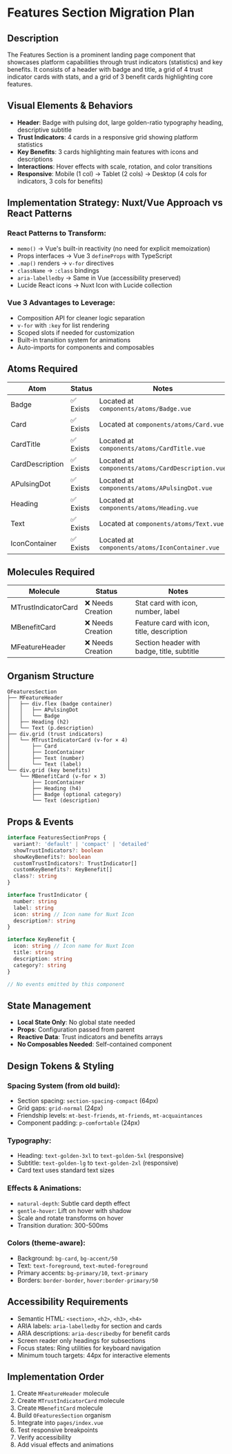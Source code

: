 # Features Section Migration Plan

## Description
The Features Section is a prominent landing page component that showcases platform capabilities through trust indicators (statistics) and key benefits. It consists of a header with badge and title, a grid of 4 trust indicator cards with stats, and a grid of 3 benefit cards highlighting core features.

## Visual Elements & Behaviors
- **Header**: Badge with pulsing dot, large golden-ratio typography heading, descriptive subtitle
- **Trust Indicators**: 4 cards in a responsive grid showing platform statistics
- **Key Benefits**: 3 cards highlighting main features with icons and descriptions
- **Interactions**: Hover effects with scale, rotation, and color transitions
- **Responsive**: Mobile (1 col) → Tablet (2 cols) → Desktop (4 cols for indicators, 3 cols for benefits)

## Implementation Strategy: Nuxt/Vue Approach vs React Patterns

### React Patterns to Transform:
- `memo()` → Vue's built-in reactivity (no need for explicit memoization)
- Props interfaces → Vue 3 `defineProps` with TypeScript
- `.map()` renders → `v-for` directives
- `className` → `:class` bindings
- `aria-labelledby` → Same in Vue (accessibility preserved)
- Lucide React icons → Nuxt Icon with Lucide collection

### Vue 3 Advantages to Leverage:
- Composition API for cleaner logic separation
- `v-for` with `:key` for list rendering
- Scoped slots if needed for customization
- Built-in transition system for animations
- Auto-imports for components and composables

## Atoms Required

| Atom | Status | Notes |
|------|--------|-------|
| Badge | ✅ Exists | Located at `components/atoms/Badge.vue` |
| Card | ✅ Exists | Located at `components/atoms/Card.vue` |
| CardTitle | ✅ Exists | Located at `components/atoms/CardTitle.vue` |
| CardDescription | ✅ Exists | Located at `components/atoms/CardDescription.vue` |
| APulsingDot | ✅ Exists | Located at `components/atoms/APulsingDot.vue` |
| Heading | ✅ Exists | Located at `components/atoms/Heading.vue` |
| Text | ✅ Exists | Located at `components/atoms/Text.vue` |
| IconContainer | ✅ Exists | Located at `components/atoms/IconContainer.vue` |

## Molecules Required

| Molecule | Status | Notes |
|----------|--------|-------|
| MTrustIndicatorCard | ❌ Needs Creation | Stat card with icon, number, label |
| MBenefitCard | ❌ Needs Creation | Feature card with icon, title, description |
| MFeatureHeader | ❌ Needs Creation | Section header with badge, title, subtitle |

## Organism Structure

```
OFeaturesSection
├── MFeatureHeader
│   ├── div.flex (badge container)
│   │   ├── APulsingDot
│   │   └── Badge
│   ├── Heading (h2)
│   └── Text (p.description)
├── div.grid (trust indicators)
│   └── MTrustIndicatorCard (v-for × 4)
│       ├── Card
│       ├── IconContainer
│       ├── Text (number)
│       └── Text (label)
└── div.grid (key benefits)
    └── MBenefitCard (v-for × 3)
        ├── IconContainer
        ├── Heading (h4)
        ├── Badge (optional category)
        └── Text (description)
```

## Props & Events

```typescript
interface FeaturesSectionProps {
  variant?: 'default' | 'compact' | 'detailed'
  showTrustIndicators?: boolean
  showKeyBenefits?: boolean
  customTrustIndicators?: TrustIndicator[]
  customKeyBenefits?: KeyBenefit[]
  class?: string
}

interface TrustIndicator {
  number: string
  label: string
  icon: string // Icon name for Nuxt Icon
  description?: string
}

interface KeyBenefit {
  icon: string // Icon name for Nuxt Icon
  title: string
  description: string
  category?: string
}

// No events emitted by this component
```

## State Management
- **Local State Only**: No global state needed
- **Props**: Configuration passed from parent
- **Reactive Data**: Trust indicators and benefits arrays
- **No Composables Needed**: Self-contained component

## Design Tokens & Styling

### Spacing System (from old build):
- Section spacing: `section-spacing-compact` (64px)
- Grid gaps: `grid-normal` (24px)
- Friendship levels: `mt-best-friends`, `mt-friends`, `mt-acquaintances`
- Component padding: `p-comfortable` (24px)

### Typography:
- Heading: `text-golden-3xl` to `text-golden-5xl` (responsive)
- Subtitle: `text-golden-lg` to `text-golden-2xl` (responsive)
- Card text uses standard text sizes

### Effects & Animations:
- `natural-depth`: Subtle card depth effect
- `gentle-hover`: Lift on hover with shadow
- Scale and rotate transforms on hover
- Transition duration: 300-500ms

### Colors (theme-aware):
- Background: `bg-card`, `bg-accent/50`
- Text: `text-foreground`, `text-muted-foreground`
- Primary accents: `bg-primary/10`, `text-primary`
- Borders: `border-border`, `hover:border-primary/50`

## Accessibility Requirements
- Semantic HTML: `<section>`, `<h2>`, `<h3>`, `<h4>`
- ARIA labels: `aria-labelledby` for section and cards
- ARIA descriptions: `aria-describedby` for benefit cards
- Screen reader only headings for subsections
- Focus states: Ring utilities for keyboard navigation
- Minimum touch targets: 44px for interactive elements

## Implementation Order
1. Create `MFeatureHeader` molecule
2. Create `MTrustIndicatorCard` molecule
3. Create `MBenefitCard` molecule
4. Build `OFeaturesSection` organism
5. Integrate into `pages/index.vue`
6. Test responsive breakpoints
7. Verify accessibility
8. Add visual effects and animations